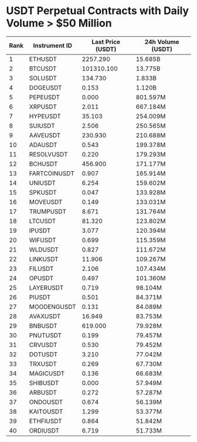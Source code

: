 # USDT Perpetual Contracts with Daily Volume > $50 Million

| Rank | Instrument ID | Last Price (USDT) | 24h Volume (USDT) |
|------|---------------|-------------------|-------------------|
| 1 | ETHUSDT | 2257.290 | 15.685B |
| 2 | BTCUSDT | 101310.100 | 13.775B |
| 3 | SOLUSDT | 134.730 | 1.833B |
| 4 | DOGEUSDT | 0.153 | 1.120B |
| 5 | PEPEUSDT | 0.000 | 801.597M |
| 6 | XRPUSDT | 2.011 | 667.184M |
| 7 | HYPEUSDT | 35.103 | 254.009M |
| 8 | SUIUSDT | 2.506 | 250.565M |
| 9 | AAVEUSDT | 230.930 | 210.688M |
| 10 | ADAUSDT | 0.543 | 199.378M |
| 11 | RESOLVUSDT | 0.220 | 179.293M |
| 12 | BCHUSDT | 456.900 | 171.177M |
| 13 | FARTCOINUSDT | 0.907 | 165.914M |
| 14 | UNIUSDT | 6.254 | 159.602M |
| 15 | SPKUSDT | 0.047 | 133.928M |
| 16 | MOVEUSDT | 0.149 | 133.031M |
| 17 | TRUMPUSDT | 8.671 | 131.764M |
| 18 | LTCUSDT | 81.320 | 123.802M |
| 19 | IPUSDT | 3.077 | 120.394M |
| 20 | WIFUSDT | 0.699 | 115.359M |
| 21 | WLDUSDT | 0.827 | 111.672M |
| 22 | LINKUSDT | 11.906 | 109.267M |
| 23 | FILUSDT | 2.106 | 107.434M |
| 24 | OPUSDT | 0.497 | 101.360M |
| 25 | LAYERUSDT | 0.719 | 98.104M |
| 26 | PIUSDT | 0.501 | 84.371M |
| 27 | MOODENGUSDT | 0.131 | 84.089M |
| 28 | AVAXUSDT | 16.949 | 83.753M |
| 29 | BNBUSDT | 619.000 | 79.928M |
| 30 | PNUTUSDT | 0.199 | 79.457M |
| 31 | CRVUSDT | 0.530 | 79.452M |
| 32 | DOTUSDT | 3.210 | 77.042M |
| 33 | TRXUSDT | 0.269 | 67.730M |
| 34 | MAGICUSDT | 0.136 | 66.683M |
| 35 | SHIBUSDT | 0.000 | 57.949M |
| 36 | ARBUSDT | 0.272 | 57.287M |
| 37 | ONDOUSDT | 0.674 | 56.139M |
| 38 | KAITOUSDT | 1.299 | 53.377M |
| 39 | ETHFIUSDT | 0.864 | 51.842M |
| 40 | ORDIUSDT | 6.719 | 51.733M |
